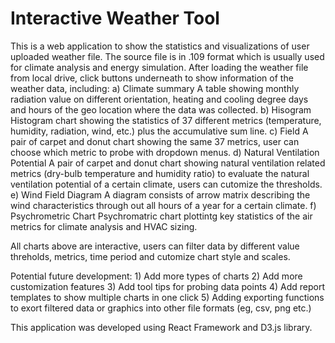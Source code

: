 # Interactive Weather Tool

This is a web application to show the statistics and visualizations of user uploaded weather file.
The source file is in .109 format which is usually used for climate analysis and energy simulation.
After loading the weather file from local drive, click buttons underneath to show information of the weather data, including:
  a) Climate summary
  A table showing monthly radiation value on different orientation, heating and cooling degree days and hours of the geo location where the data was collected.
  b) Hisogram
  Histogram chart showing the statistics of 37 different metrics (temperature, humidity, radiation, wind, etc.) plus the accumulative sum line.
  c) Field
  A pair of carpet and donut chart showing the same 37 metrics, user can choose which metric to probe with dropdown menus. 
  d) Natural Ventilation Potential
  A pair of carpet and donut chart showing natural ventilation related metrics (dry-bulb temperature and humidity ratio) to evaluate the natural ventilation potential of a certain climate, users can cutomize the thresholds.
  e) Wind Field Diagram
  A diagram consists of arrow matrix describing the wind characteristics through out all hours of a year for a certain climate.
  f) Psychrometric Chart
  Psychromatric chart plottintg key statistics of the air metrics for climate analysis and HVAC sizing.
  
  All charts above are interactive, users can filter data by different value threholds, metrics, time period and cutomize chart style and scales. 
  
  Potential future development:
    1) Add more types of charts
    2) Add more customization features
    3) Add tool tips for probing data points
    4) Add report templates to show multiple charts in one click
    5) Adding exporting functions to exort filtered data or graphics into other file formats (eg, csv, png etc.)
    
This application was developed using React Framework and D3.js library. 
